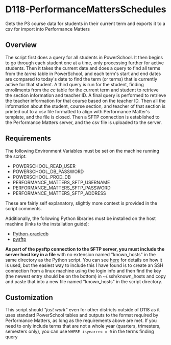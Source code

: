 
# D118-PerformanceMattersSchedules

Gets the PS course data for students in their current term and exports it to a csv for import into Performance Matters

## Overview

The script first does a query for all students in PowerSchool. It then begins to go through each student one at a time, only processing further for active students.
Then it takes the current date and does a query to find all terms from the *terms* table in PowerSchool, and each term's start and end dates are compared to today's date to find the term (or terms) that is currently active for that student.
A third query is run for the student, finding enrollments from the *cc* table for the current term and student to retrieve the section information and teacher ID. A final query is performed to retrieve the teacher information for that course based on the teacher ID.
Then all the information about the student, course section, and teacher of that section is printed out to a csv file formatted to align with Performance Matter's template, and the file is closed.
Then a SFTP connection is established to the Performance Matters server, and the csv file is uploaded to the server.

## Requirements

The following Environment Variables must be set on the machine running the script:

- POWERSCHOOL_READ_USER
- POWERSCHOOL_DB_PASSWORD
- POWERSCHOOL_PROD_DB
- PERFORMANCE_MATTERS_SFTP_USERNAME
- PERFORMANCE_MATTERS_SFTP_PASSWORD
- PERFORMANCE_MATTERS_SFTP_ADDRESS

These are fairly self explanatory, slightly more context is provided in the script comments.

Additionally, the following Python libraries must be installed on the host machine (links to the installation guide):

- [Python-oracledb](https://python-oracledb.readthedocs.io/en/latest/user_guide/installation.html)
- [pysftp](https://pypi.org/project/pysftp/)

**As part of the pysftp connection to the SFTP server, you must include the server host key in a file** with no extension named "known_hosts" in the same directory as the Python script. You can see [here](https://pysftp.readthedocs.io/en/release_0.2.9/cookbook.html#pysftp-cnopts) for details on how it is used, but the easiest way to include this I have found is to create an SSH connection from a linux machine using the login info and then find the key (the newest entry should be on the bottom) in ~/.ssh/known_hosts and copy and paste that into a new file named "known_hosts" in the script directory.

## Customization

This script should *"just work"* even for other districts outside of D118 as it uses standard PowerSchool tables and outputs to the format required by Performance Matters, as long as the requirements above are met.
If you need to only include terms that are not a whole year (quarters, trimesters, semesters only), you can use `WHERE isyearrec = 0` in the terms finding query
